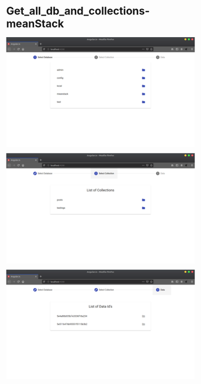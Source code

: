 # Get_all_db_and_collections-meanStack

![](imagesReadMe/page1.png)

![](imagesReadMe/page2.png)

![](imagesReadMe/page3.png)
